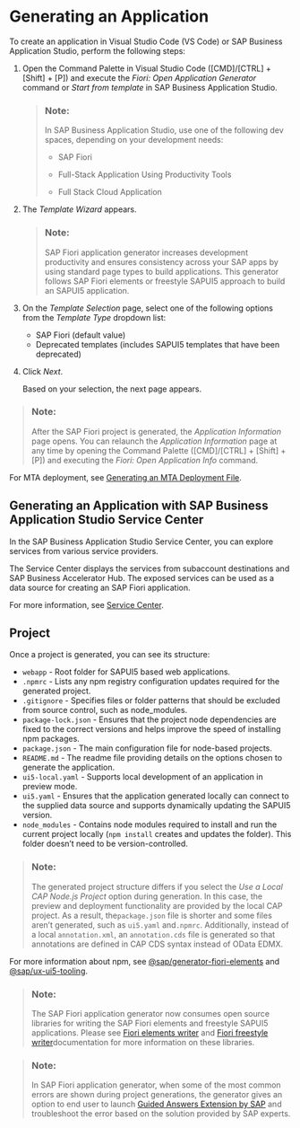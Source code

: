 <!-- loiodb44d45051794d778f1dd50def0fa267 -->

# Generating an Application



To create an application in Visual Studio Code \(VS Code\) or SAP Business Application Studio, perform the following steps:

1.  Open the Command Palette in Visual Studio Code \([CMD\]/[CTRL\] + [Shift\] + [P\]\) and execute the *Fiori: Open Application Generator* command or *Start from template* in SAP Business Application Studio.

    > ### Note:  
    > In SAP Business Application Studio, use one of the following dev spaces, depending on your development needs:
    > 
    > -   SAP Fiori
    > 
    > -   Full-Stack Application Using Productivity Tools
    > 
    > -   Full Stack Cloud Application

2.  The *Template Wizard* appears.

    > ### Note:  
    > SAP Fiori application generator increases development productivity and ensures consistency across your SAP apps by using standard page types to build applications. This generator follows SAP Fiori elements or freestyle SAPUI5 approach to build an SAPUI5 application.

3.  On the *Template Selection* page, select one of the following options from the *Template Type* dropdown list:
    -   SAP Fiori \(default value\)
    -   Deprecated templates \(includes SAPUI5 templates that have been deprecated\)

4.  Click *Next*.

    Based on your selection, the next page appears.


> ### Note:  
> After the SAP Fiori project is generated, the *Application Information* page opens. You can relaunch the *Application Information* page at any time by opening the Command Palette \([CMD\]/[CTRL\] + [Shift\] + [P\]\) and executing the *Fiori: Open Application Info* command.

For MTA deployment, see [Generating an MTA Deployment File](Additional-Configuration/generating-an-mta-deployment-file-9c41152.md).



<a name="loiodb44d45051794d778f1dd50def0fa267__section_s13_dsd_mqb"/>

## Generating an Application with SAP Business Application Studio Service Center

In the SAP Business Application Studio Service Center, you can explore services from various service providers.

The Service Center displays the services from subaccount destinations and SAP Business Accelerator Hub. The exposed services can be used as a data source for creating an SAP Fiori application.

For more information, see [Service Center](https://help.sap.com/products/SAP%20Business%20Application%20Studio/9d1db9835307451daa8c930fbd9ab264/1e8ec75c9c784b51a91c7370f269ff98.html).



<a name="loiodb44d45051794d778f1dd50def0fa267__section_iyl_g4d_35b"/>

## Project

Once a project is generated, you can see its structure:

-   `webapp` - Root folder for SAPUI5 based web applications.
-   `.npmrc` - Lists any npm registry configuration updates required for the generated project.
-   `.gitignore` - Specifies files or folder patterns that should be excluded from source control, such as node\_modules.
-   `package-lock.json` - Ensures that the project node dependencies are fixed to the correct versions and helps improve the speed of installing npm packages.
-   `package.json` - The main configuration file for node-based projects.
-   `README.md` - The readme file providing details on the options chosen to generate the application.
-   `ui5-local.yaml` - Supports local development of an application in preview mode.
-   `ui5.yaml` - Ensures that the application generated locally can connect to the supplied data source and supports dynamically updating the SAPUI5 version.
-   `node_modules` - Contains node modules required to install and run the current project locally \(`npm install` creates and updates the folder\). This folder doesn’t need to be version-controlled.

> ### Note:  
> The generated project structure differs if you select the *Use a Local CAP Node.js Project* option during generation. In this case, the preview and deployment functionality are provided by the local CAP project. As a result, the`package.json` file is shorter and some files aren’t generated, such as `ui5.yaml` and`.npmrc`. Additionally, instead of a local `annotation.xml`, an `annotation.cds` file is generated so that annotations are defined in CAP CDS syntax instead of OData EDMX.

For more information about npm, see [@sap/generator-fiori-elements](https://www.npmjs.com/package/@sap/generator-fiori-elements) and [@sap/ux-ui5-tooling](https://www.npmjs.com/package/@sap/ux-ui5-tooling).



> ### Note:  
> The SAP Fiori application generator now consumes open source libraries for writing the SAP Fiori elements and freestyle SAPUI5 applications. Please see [Fiori elements writer](https://github.com/SAP/open-ux-tools/tree/main/packages/fiori-elements-writer) and [Fiori freestyle writer](https://github.com/SAP/open-ux-tools/tree/main/packages/fiori-freestyle-writer)documentation for more information on these libraries.

> ### Note:  
> In SAP Fiori application generator, when some of the most common errors are shown during project generations, the generator gives an option to end user to launch [Guided Answers Extension by SAP](https://github.com/SAP/guided-answers-extension) and troubleshoot the error based on the solution provided by SAP experts.


